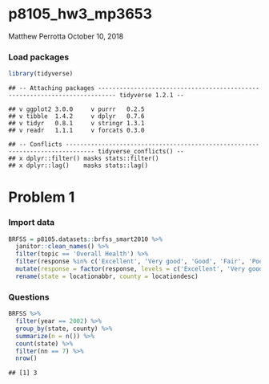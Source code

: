p8105\_hw3\_mp3653
================
Matthew Perrotta
October 10, 2018

### Load packages

``` r
library(tidyverse)
```

    ## -- Attaching packages --------------------------------------------------------------------------- tidyverse 1.2.1 --

    ## v ggplot2 3.0.0     v purrr   0.2.5
    ## v tibble  1.4.2     v dplyr   0.7.6
    ## v tidyr   0.8.1     v stringr 1.3.1
    ## v readr   1.1.1     v forcats 0.3.0

    ## -- Conflicts ------------------------------------------------------------------------------ tidyverse_conflicts() --
    ## x dplyr::filter() masks stats::filter()
    ## x dplyr::lag()    masks stats::lag()

Problem 1
=========

### Import data

``` r
BRFSS = p8105.datasets::brfss_smart2010 %>% 
  janitor::clean_names() %>% 
  filter(topic == 'Overall Health') %>% 
  filter(response %in% c('Excellent', 'Very good', 'Good', 'Fair', 'Poor')) %>% 
  mutate(response = factor(response, levels = c('Excellent', 'Very good', 'Good', 'Fair', 'Poor'))) %>% 
  rename(state = locationabbr, county = locationdesc)
```

### Questions

``` r
BRFSS %>% 
  filter(year == 2002) %>% 
  group_by(state, county) %>% 
  summarize(n = n()) %>% 
  count(state) %>% 
  filter(nn == 7) %>% 
  nrow()
```

    ## [1] 3
